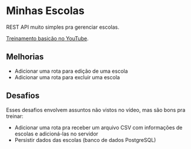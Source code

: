 # Minhas Escolas

REST API muito simples pra gerenciar escolas.

[Treinamento basicão no YouTube](https://youtu.be/tMB0GwntJtA).

## Melhorias

- Adicionar uma rota para edição de uma escola
- Adicionar uma rota para excluir uma escola

## Desafios

Esses desafios envolvem assuntos não vistos no vídeo, 
mas são bons pra treinar:

- Adicionar uma rota pra receber um arquivo CSV
com informações de escolas e adicioná-las no servidor
- Persistir dados das escolas (banco de dados PostgreSQL)